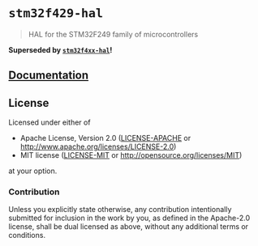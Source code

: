 # `stm32f429-hal`

> HAL for the STM32F249 family of microcontrollers

**Superseded by [`stm32f4xx-hal`]!**

[`embedded-hal`]: https://crates.io/crates/embedded-hal
[`stm32f4xx-hal`]: https://github.com/stm32-rs/stm32f4xx-hal

## [Documentation](https://docs.rs/stm32f429-hal)

## License

Licensed under either of

- Apache License, Version 2.0 ([LICENSE-APACHE](LICENSE-APACHE) or
  http://www.apache.org/licenses/LICENSE-2.0)
- MIT license ([LICENSE-MIT](LICENSE-MIT) or http://opensource.org/licenses/MIT)

at your option.

### Contribution

Unless you explicitly state otherwise, any contribution intentionally submitted
for inclusion in the work by you, as defined in the Apache-2.0 license, shall be
dual licensed as above, without any additional terms or conditions.
